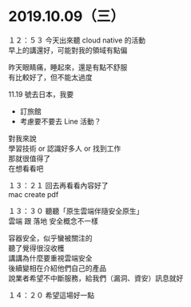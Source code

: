 # 2019.10.09（三）

１２：５３ 今天出來聽 cloud native 的活動  
早上的講還好，可能對我的領域有點偏  

昨天眼睛痛，睡起來，還是有點不舒服  
有比較好了，但不能太過度  

11.19 號去日本，我要
- 訂旅館
- 考慮要不要去 Line 活動？

對我來說  
學習技術 or 認識好多人 or 找到工作  
那就很值得了  
在想看看吧  

１３：２１ 回去再看看內容好了  
mac create pdf

１３：３０ 聽聽「原生雲端伴隨安全原生」  
雲端 跟 落地 安全概念不一樣  

容器安全，似乎蠻被關注的  
聽了覺得很沒收穫  
講講為什麼要重視雲端安全  
後續變相在介紹他們自己的產品  
說業者希望不中斷服務，給我們（漏洞、資安）訊息就好  

１４：２０ 希望這場好一點  


